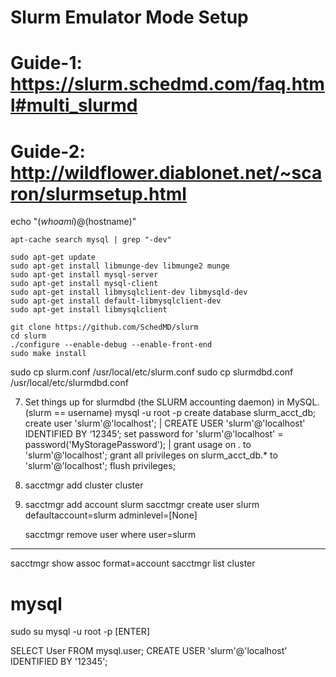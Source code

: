 # Slurm Emulator Mode Setup

# Guide-1:  https://slurm.schedmd.com/faq.html#multi_slurmd
# Guide-2:  http://wildflower.diablonet.net/~scaron/slurmsetup.html

echo "$(whoami)@$(hostname)"

```
apt-cache search mysql | grep "-dev"
```

```
sudo apt-get update
sudo apt-get install libmunge-dev libmunge2 munge
sudo apt-get install mysql-server
sudo apt-get install mysql-client
sudo apt-get install libmysqlclient-dev libmysqld-dev
sudo apt-get install default-libmysqlclient-dev
sudo apt-get install libmysqlclient

git clone https://github.com/SchedMD/slurm
cd slurm
./configure --enable-debug --enable-front-end
sudo make install
```

sudo cp slurm.conf    /usr/local/etc/slurm.conf
sudo cp slurmdbd.conf /usr/local/etc/slurmdbd.conf

7. Set things up for slurmdbd (the SLURM accounting daemon) in MySQL. (slurm == username)
mysql -u root -p
create database slurm_acct_db;
create user 'slurm'@'localhost';                                         | CREATE USER 'slurm'@'localhost' IDENTIFIED BY ‘12345’;
set password for 'slurm'@'localhost' = password('MyStoragePassword');    |
grant usage on *.* to 'slurm'@'localhost';
grant all privileges on slurm_acct_db.* to 'slurm'@'localhost';
flush privileges;

8. sacctmgr add cluster cluster

9. sacctmgr add account slurm
   sacctmgr create user slurm  defaultaccount=slurm adminlevel=[None]

   sacctmgr remove user where user=slurm
   
-----------

sacctmgr show assoc format=account
sacctmgr list cluster

# mysql
sudo su
mysql -u root -p   [ENTER]

SELECT User FROM mysql.user;
CREATE USER 'slurm'@'localhost' IDENTIFIED BY '12345';

